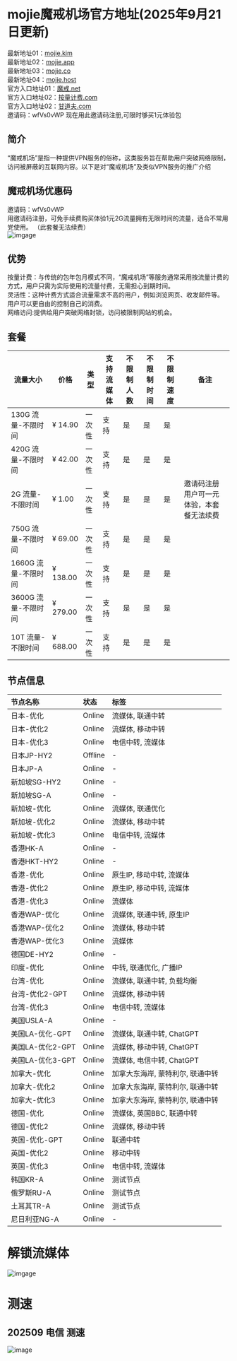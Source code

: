 # mojie魔戒机场官方地址(2025年9月21日更新)
最新地址01：[mojie.kim](https://mojie.kim/register?aff=wfVs0vWP)  
最新地址02：[mojie.app](https://mojie.app/#/register?code=wfVs0vWP)  
最新地址03：[mojie.co](https://mojie.co/#/register?code=wfVs0vWP)  
最新地址04：[mojie.host](https://mojie.host/#/register?code=wfVs0vWP)  
官方入口地址01：[魔戒.net](https://魔戒.net/#/register?code=wfVs0vWP)  
官方入口地址02：[按量计费.com](https://按量计费.com/#/register?code=wfVs0vWP)  
官方入口地址02：[甘道夫.com](https://甘道夫.com/#/register?code=wfVs0vWP)  
邀请码：wfVs0vWP 现在用此邀请码注册,可限时够买1元体验包  
## 简介
“魔戒机场”是指一种提供VPN服务的俗称，这类服务旨在帮助用户突破网络限制，访问被屏蔽的互联网内容。以下是对“魔戒机场”及类似VPN服务的推广介绍
## 魔戒机场优惠码
邀请码：wfVs0vWP  
用邀请码注册，可免手续费购买体验1元2G流量拥有无限时间的流量，适合不常用党使用。
（此套餐无法续费）  
![imgage](https://github.com/jdnei/mojie/blob/main/img/QQ20250921-185809.png)  
## 优势
按量计费：与传统的包年包月模式不同，“魔戒机场”等服务通常采用按流量计费的方式，用户只需为实际使用的流量付费，无需担心到期时间。  
灵活性：这种计费方式适合流量需求不高的用户，例如浏览网页、收发邮件等。  
用户可以更自由的控制自己的消费。  
网络访问:提供给用户突破网络封锁，访问被限制网站的机会。  
## 套餐
| 流量大小        | 价格   | 类型   | 支持流媒体 | 不限制人数 | 不限制时间 | 不限制速度 | 备注         |
|-----------------|--------|--------|------------|------------|------------|------------|--------------|
| 130G 流量-不限时间 | ¥ 14.90 | 一次性 | 支持       | 是         | 是         | 是         |              |
| 420G 流量-不限时间 | ¥ 42.00 | 一次性 | 支持       | 是         | 是         | 是         |              |
| 2G 流量-不限时间  | ¥ 1.00  | 一次性 | 支持       | 是         | 是         | 是         | 邀请码注册用户可一元体验，本套餐无法续费 |
| 750G 流量-不限时间 | ¥ 69.00 | 一次性 | 支持       | 是         | 是         | 是         |              |
| 1660G 流量-不限时间| ¥ 138.00| 一次性 | 支持       | 是         | 是         | 是         |              |
| 3600G 流量-不限时间| ¥ 279.00| 一次性 | 支持       | 是         | 是         | 是         |              |
| 10T 流量-不限时间 | ¥ 688.00| 一次性 | 支持       | 是         | 是         | 是         |              |
## 节点信息
| 节点名称 | 状态 | 标签 |
| :--- | :--- | :--- |
| 日本-优化 | Online | 流媒体, 联通中转 |
| 日本-优化2 | Online | 流媒体, 移动中转 |
| 日本-优化3 | Online | 电信中转, 流媒体 |
| 日本JP-HY2 | Offline | - |
| 日本JP-A | Online | - |
| 新加坡SG-HY2 | Online | - |
| 新加坡SG-A | Online | - |
| 新加坡-优化 | Online | 流媒体, 联通优化 |
| 新加坡-优化2 | Online | 流媒体, 移动中转 |
| 新加坡-优化3 | Online | 电信中转, 流媒体 |
| 香港HK-A | Online | - |
| 香港HKT-HY2 | Online | - |
| 香港-优化 | Online | 原生IP, 移动中转, 流媒体 |
| 香港-优化2 | Online | 原生IP, 移动中转, 流媒体 |
| 香港-优化3 | Online | 流媒体 |
| 香港WAP-优化 | Online | 流媒体, 联通中转, 原生IP |
| 香港WAP-优化2 | Online | 流媒体, 移动中转 |
| 香港WAP-优化3 | Online | 流媒体 |
| 德国DE-HY2 | Online | - |
| 印度-优化 | Online | 中转, 联通优化, 广播IP |
| 台湾-优化 | Online | 流媒体, 联通中转, 负载均衡 |
| 台湾-优化2-GPT | Online | 流媒体, 移动中转 |
| 台湾-优化3 | Online | 电信中转, 流媒体 |
| 美国USLA-A | Online | - |
| 美国LA-优化-GPT | Online | 流媒体, 联通中转, ChatGPT |
| 美国LA-优化2-GPT | Online | 流媒体, 移动中转, ChatGPT |
| 美国LA-优化3-GPT | Online | 流媒体, 电信中转, ChatGPT |
| 加拿大-优化 | Online | 加拿大东海岸, 蒙特利尔, 联通中转 |
| 加拿大-优化2 | Online | 加拿大东海岸, 蒙特利尔, 联通中转 |
| 加拿大-优化3 | Online | 加拿大东海岸, 蒙特利尔, 联通中转 |
| 德国-优化 | Online | 流媒体, 英国BBC, 联通中转 |
| 德国-优化2 | Online | 流媒体, 移动中转 |
| 英国-优化-GPT | Online | 联通中转 |
| 英国-优化2 | Online | 移动中转 |
| 英国-优化3 | Online | 电信中转, 流媒体 |
| 韩国KR-A | Online | 测试节点 |
| 俄罗斯RU-A | Online | 测试节点 |
| 土耳其TR-A | Online | 测试节点 |
| 尼日利亚NG-A | Online | - |
# 解锁流媒体
![imgage](https://github.com/jdnei/mojie/blob/main/img/MiaoKo-%20.%20.top-3329-test.png?raw=true)
# 测速
## 202509 电信 测速
![image](https://github.com/jdnei/mojie/blob/main/img/photo_2025-09-19_10-13-14.jpg)
